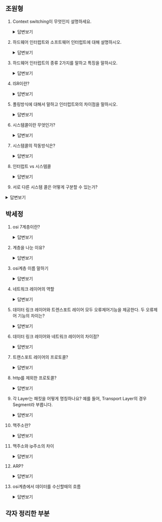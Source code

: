 ## 조원형

1. Context switching이 무엇인지 설명하세요.

   <details>
       <summary>답변보기</summary>
       A1) 프로그램을 실행하는 도중에 예기치 않은 상황이 발생할 경우 현재 실행 중인 작업을 즉시 중단하고, 발생된 상황에 대한 우선 처리가 필요함을 CPU에게 알리는 것<br>
       A2) 시스템에서 발생한 다양한 종류의 이벤트 혹은 그런 이벤트를 알리는 메커니즘
   </details>

2. 하드웨어 인터럽트와 소프트웨어 인터럽트에 대해 설명하시오.

   <details>
       <summary>답변보기</summary>
         하드웨어 인터럽트는 키보드나 네트워크 카드와 같은 물리적 장치에 의해 발생한다.
         소프트웨어 인터럽트는 시스템 호출과 같은 소프트웨어 이벤트에 의해 발생하며,
         하드웨어 인터럽트는 CPU의 인터럽트 컨트롤러에 의해, 소프트웨어 인터럽트는 운영체제에 의해 처리된다.
   </details>

3. 하드웨어 인터럽트의 종류 2가지를 말하고 특징을 말하시오.

   <details>
       <summary>답변보기</summary>
       하드웨어 인터럽트는 I/O장비에서 아무때나 전달되어 오는 신호로 Maskable 인터럽트와 NMI(non-maskable interrupt) 가 존재<br>
   전자는 interrupt mask가 가능하며(인터럽트가 발생하였을 때 요구를 받아들일지 말지 지정하는것) 그렇기에 무시가 가능하다.
   입출력장치가 제기하는 인터럽트 요청과 거의 대부분의 인터럽트가 여기에 해당한다. <br>
   후자는 무시될 수 없는 인터럽트로 몇몇 심각한 사건(정전, 하드웨어 고장 등 어쩔수없는 오류) 등이 해당
   </details>

4. ISR이란?

   <details>
       <summary>답변보기</summary>
        ISR(Interrupt Service Routine)은 인터럽트가 발생할 때 CPU가 실행하는 루틴입니다. 인터럽트를 일으킨 이벤트를 처리하고 이전 프로그램으로 제어 권한을 되돌리는 역할을 합니다.
   </details>

5. 폴링방식에 대해서 말하고 인터럽트와의 차이점을 말하시오.

   <details>
       <summary>답변보기</summary>
       폴링방식은 사용자가 명령어를 사용해 입력 핀의 값을 계속 읽어 변화를 알아내는 방식이다. (CPU가 주변 입출력 장치들(키보드, 센서, LCD 등)에서의 변화를 지속적으로 계속 확인하고 그에 따라 프로그램을 처리하는 방식)<br>
       폴링방식은 인터럽트 방식에 비해 입출력 장치들과의 상호작용을 많이 할 수록 CPU를 점유하는 시간이 증가하기 때문에 성능이 크게 떨어진다. 또한 한 루프를 다 돌아야지만 상태 변화를 확인 할 수 있다.하지만 인터럽트 방식은 요청이 들어올때만 처리하기 때문에 CPU효율이 떨어지지 않으며 입출력 장치에서의 요청이 발생하는 정확한 타이밍을 알 수 있기 때문에 즉각 반응할 수 있다.
   </details>

6. 시스템콜이란 무엇인가? 

   <details>
       <summary>답변보기</summary>
       시스템콜이란 OS에 인터페이스하기 위한 방법으로 프로그램이 OS커널이 제공하는 서비스를 이용하고 싶을 때 시스템콜을 통해 실행한다. 
   </details>

7. 시스템콜의 작동방식은?

   <details>
       <summary>답변보기</summary>
         프로그램이 시스템 콜을 할 때 CPU가 사용자 모드에서 커널모드로 전환하여, 프로그램이 운영체제의 커널에 접근하여 원하는 서비스를 요청 할 수 있다.
         ```
         x86 아키텍처에서 시스템 호출은 시스템 호출 번호를 인수로 하여 명령어 'syscall' 또는 'int'를 실행함으로써 이루어진다. 그런 다음 커널은 해당 시스템 호출 핸들러 기능          을 실행하기 시작합니다. ARM 아키텍처는 소프트웨어 인터럽트를 사용하여 커널 모드로 전환한다.
         ```
   </details>

8. 인터럽트 vs 시스템콜

   <details>
       <summary>답변보기</summary>
         인터럽트는 외부 이벤트에 의해 발생하고 CPU에 의해 처리되는 반면에 시스템 콜은 프로그램에 의해 시작되고 운영 체제에 의해 처리된다.
         인터럽트는 외부 이벤트를 처리하고 입출력 작업을 수행하는 데 사용되며, 시스템 호출은 운영 체제 서비스와 리소스에 액세스하는 데 사용됩니다.
   </details>

9. 서로 다른 시스템 콜은 어떻게 구분할 수 있는가?

  <details>
       <summary>답변보기</summary>
         인터럽트는 외부 이벤트에 의해 발생하고 CPU에 의해 처리되는 반면에 시스템 콜은 프로그램에 의해 시작되고 운영 체제에 의해 처리된다.
         인터럽트는 외부 이벤트를 처리하고 입출력 작업을 수행하는 데 사용되며, 시스템 호출은 운영 체제 서비스와 리소스에 액세스하는 데 사용됩니다.
   </details>


## 박세정


1. osi 7계층이란? 

   <details>
       <summary>답변보기</summary>
       OSI 7계층은 네트워크에서 통신이 일어나는 과정을 7단계로 나눈 것을 말한다. 이는 국제표준규격으로, 동일한 규격을 갖게 해 원할한 통신이 가능하게 했다.
   </details>

2. 계층을 나눈 이유?

   <details>
       <summary>답변보기</summary>
       통신이 일어나는 과정을 단계별로 알 수 있고, 특정한 곳에 이상이 생기면 그 단계만 수정할 수 있기 때문이다.
   </details>

3. osi계층 이름 말하기

   <details>
       <summary>답변보기</summary>물리계층
       <br>데이터 링크 계층<br>네트워크 계층<br>전송계층<br>세션 계층<br>표현계층<br>응용계층
   </details>

4. 네트워크 레이어의 역할

   <details>
       <summary>답변보기</summary>
       데이터를 목적지까지 가장 안전하고 빠르게 전달하는 기능을 담당한다.
   
   라우터를 통해 이동할 경로를 선택하여 IP 주소를 지정하고, 해당 경로에 따라 패킷을 전달해준다.
   
   라우팅, 흐름 제어, 오류 제어, 세그먼테이션 등을 수행한다.
   </details>

5. 데이터 링크 레이어와 트렌스포트 레이어 모두 오류제어기능을 제공한다. 두 오류제어 기능의 차이는?

   <details>
       <summary>답변보기</summary>
       데이터 링크 계층에서는 오류가 난 프레임을 버려버리는 방식이지만, 트랜스포트계층의 오류제어는 오류가 생기면 재발송함으로써 오류복구까지 해준다.
   </details>

6. 데이터 링크 레이어와 네트워크 레이어의 차이점?

   <details>
       <summary>답변보기</summary>
       네트워크 계층은 서로 다른 두 네트워크간의 전송을 담당한다면, 데이터 링크 계층은 동일한 네트워크 내에서 전송을 담당한다.
   </details>

7. 트랜스포트 레이어의 프로토콜? 

   <details>
       <summary>답변보기</summary>
       TCP, UDP 가 해당한다.
   </details>

8. http를 제외한 프로토콜?

   <details>
       <summary>답변보기</summary>
   FTP, SMTP, POP3, IMAP, Telnet, DNS 등과 같은 프로토콜이 있다.
   </details>

9. 각 Layer는 패킷을 어떻게 명칭하나요?  예를 들어, Transport Layer의 경우 Segment라 부릅니다.

   <details>
       <summary>답변보기</summary>
       데이터링크 계층 - 프레임<br>
   네트워크 계층 - 패킷<br>
   전송계층 - 세그먼트
   </details>

10. 맥주소란?

    <details>
        <summary>답변보기</summary>
        Mac 주소란 컴퓨터 간 데이터를 전송하기 위해 있는 컴퓨터의 물리적 주소 또는 하드웨어 주소라고 한다.
    </details>

11. 맥주소와 ip주소의 차이

    <details>
        <summary>답변보기</summary>
        MAC 주소는 IP주소와 마찬가지로 네트워크 통신에서 통신기기의 식별번호를 나타내는 것이다. <br>
    IP주소와의 차이점은, IP주소는 임시적으로 다른 주체에 의해 할당 되는 것이지만,
    MAC 주소는 통신기기의 하드웨어 자체에 부여된 고유한 식별번호를 나타낸다.<br>
    이 IP주소는 통신기기마다 고유하게 할당되어 있는 것이 아니라, 대부분 통신사에 일정 금액을 지불하고 받아오는 것이기 때문에 경우에 따라 바뀔 수 있다. 
    </details>

12. ARP?

    <details>
        <summary>답변보기</summary>
        논리적인 주소 (IP Address)를 물리적인 주소 (MAC Address)로 변환하는 작업
    </details>

13. osi계층에서 데이터를 수신할때의 흐름

    <details>
        <summary>답변보기</summary>
         1. physical layer 에서 전기적인 데이터를 수신한다.
         2. Data-Link layer에서 프레임에 부여한 주소(MAC)를 해석하고, 에러/재전송/흐름제어 등을 체크한다.<br>
         3. network latyer에서는 전송받은 목적지 IP주소가 맞는지를 체크한다. 또한 데이터가 너무 빨리 전송되었거나 수신되지 않도록 흐름을 제어한다.<br>
         4. Transport layer에서 전달받은 포트 번호를 통해 어느 어플리케이션에 데이터를 전달해야하는지를 체크하거나, 데이터가 올바른 순서로 수신되었는지 확인 한다.<br>
         5. Session layer에서는 장치간의 연결 세션을 설정하고 시간초과, 오류등을 체크한다.<br>
         6. Presentation layer에서는 데이터를 애플리케이션 계층에 전달하기 위해 암호화 된 데이터를 해석하거나, 압축한 데이터를 압축해제하는 등 데이터를 해석하는 역할을 수행한다.<br>
         7. Application Layer에서 해당 프로토콜의 종류를 해석하고 해당 프로토콜에 맞는 해석방법을 통해 데이터를 해석하거나, 인증 및 권한 부여 문제도 해결한다.
     
    </details>





## 각자 정리한 부분


